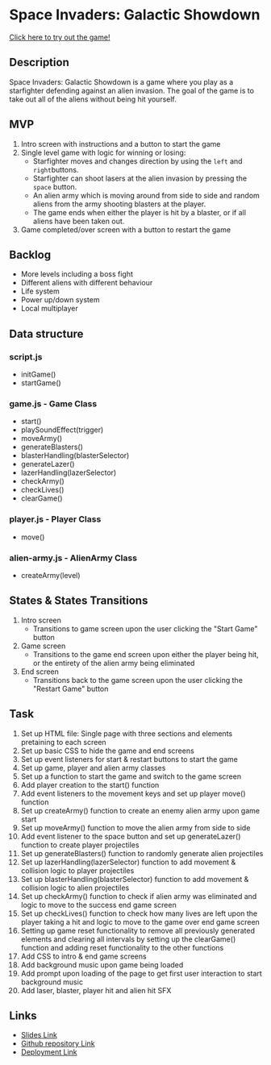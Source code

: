 # Space Invaders: Galactic Showdown
[Click here to try out the game!](https://igor-ivantsiv.github.io/space-invaders-galactic-showdown/)


## Description
Space Invaders: Galactic Showdown is a game where you play as a starfighter defending against an alien invasion. The goal of the game is to take out all of the aliens without being hit yourself.


## MVP
1. Intro screen with instructions and a button to start the game
2. Single level game with logic for winning or losing:
    - Starfighter moves and changes direction by using the `left` and `right`buttons.
    - Starfighter can shoot lasers at the alien invasion by pressing the `space` button.
    - An alien army which is moving around from side to side and random aliens from the army shooting blasters at the player.
    - The game ends when either the player is hit by a blaster, or if all aliens have been taken out.
3. Game completed/over screen with a button to restart the game

## Backlog
- More levels including a boss fight
- Different aliens with different behaviour
- Life system
- Power up/down system
- Local multiplayer

## Data structure
### script.js
- initGame()
- startGame()

### game.js - Game Class
- start()
- playSoundEffect(trigger) 
- moveArmy()
- generateBlasters()
- blasterHandling(blasterSelector)
- generateLazer()
- lazerHandling(lazerSelector)
- checkArmy()
- checkLives()
- clearGame()

### player.js - Player Class
- move()

### alien-army.js - AlienArmy Class
- createArmy(level)

## States & States Transitions
1. Intro screen
    - Transitions to game screen upon the user clicking the "Start Game" button
2. Game screen
    - Transitions to the game end screen upon either the player being hit, or the entirety of the alien army being eliminated
3. End screen
    - Transitions back to the game screen upon the user clicking the "Restart Game" button


## Task
1. Set up HTML file: Single page with three sections and elements pretaining to each screen
2. Set up basic CSS to hide the game and end screens
3. Set up event listeners for start & restart buttons to start the game
4. Set up game, player and alien army classes
5. Set up a function to start the game and switch to the game screen
6. Add player creation to the start() function
7. Add event listeners to the movement keys and set up player move() function
8. Set up createArmy() function to create an enemy alien army upon game start
9. Set up moveArmy() function to move the alien army from side to side
10. Add event listener to the space button and set up generateLazer() function to create player projectiles
11. Set up generateBlasters() function to randomly generate alien projectiles
12. Set up lazerHandling(lazerSelector) function to add movement & collision logic to player projectiles
13. Set up blasterHandling(blasterSelector) function to add movement & collision logic to alien projectiles
14. Set up checkArmy() function to check if alien army was eliminated and logic to move to the success end game screen
15. Set up checkLives() function to check how many lives are left upon the player taking a hit and logic to move to the game over end game screen
16. Setting up game reset functionality to remove all previously generated elements and clearing all intervals by setting up the clearGame() function and adding reset functionality to the other functions
17. Add CSS to intro & end game screens
18. Add background music upon game being loaded
19. Add prompt upon loading of the page to get first user interaction to start background music
20. Add laser, blaster, player hit and alien hit SFX

## Links

- [Slides Link](https://docs.google.com/presentation/d/1VcDNVTsk23udinOXRMdhX5oBqPDA1IscyFMAULwbidA/edit?usp=sharing)
- [Github repository Link](https://github.com/igor-ivantsiv/space-invaders-galactic-showdown)
- [Deployment Link](https://github.com/igor-ivantsiv/space-invaders-galactic-showdown/actions/runs/9595753013)